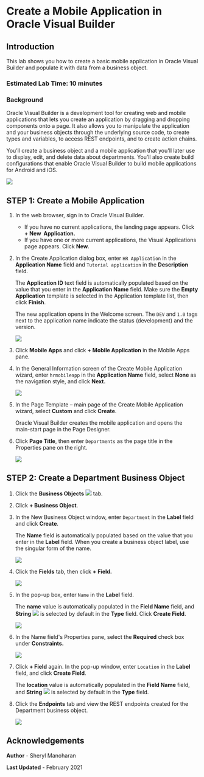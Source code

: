 # Create a Mobile Application in Oracle Visual Builder

## Introduction

This lab shows you how to create a basic mobile application in Oracle Visual Builder and populate it with data from a business object.
### Estimated Lab Time:  10 minutes

### Background

Oracle Visual Builder is a development tool for creating web and mobile applications that lets you create an application by dragging and dropping components onto a page. It also allows you to manipulate the application and your business objects through the underlying source code, to create types and variables, to access REST endpoints, and to create action chains.

You’ll create a business object and a mobile application that you'll later use to display, edit, and delete data about departments. You’ll also create build configurations that enable Oracle Visual Builder to build mobile applications for Android and iOS.

![](./images/vbmca_dbdiagram.png)

## **STEP 1:** Create a Mobile Application

1.  In the web browser, sign in to Oracle Visual Builder.

    -   If you have no current applications, the landing page appears. Click **\+ New  Application.**
    -   If you have one or more current applications, the Visual Applications page appears. Click **New.**

2.  In the Create Application dialog box, enter `HR Application` in the **Application Name** field and `Tutorial application` in the **Description** field. 

    The **Application ID** text field is automatically populated based on the value that you enter in the **Application Name** field. Make sure the **Empty Application** template is selected in the Application template list, then click **Finish**.

    The new application opens in the Welcome screen. The `DEV` and `1.0` tags next to the application name indicate the status (development) and the version.

    ![](./images/vbmca_cra_04.png)

4.  Click **Mobile Apps** and click **\+ Mobile Application** in the Mobile Apps pane.

5.  In the General Information screen of the Create Mobile Application wizard, enter `hrmobileapp` in the **Application Name** field, select **None** as the navigation style, and click **Next.**

    ![](./images/vbmca_cra_05.png)

6.  In the Page Template – main page of the Create Mobile Application wizard, select **Custom** and click **Create**.

    Oracle Visual Builder creates the mobile application and opens the main-start page in the Page Designer.

7.  Click **Page Title**, then enter `Departments` as the page title in the Properties pane on the right.

    ![](./images/vbmca_cra_07.png)


## **STEP 2**: Create a Department Business Object

1.  Click the **Business Objects** ![](./images/vbmca_bo_icon.png) tab.
2.  Click **\+ Business Object**.
3.  In the New Business Object window, enter `Department` in the **Label** field and click **Create**.

    The **Name** field is automatically populated based on the value that you enter in the **Label** field. When you create a business object label, use the singular form of the name.

    ![](./images/vbmca_cdb_03.png)

4.  Click the **Fields** tab, then click **\+ Field.**

    ![](./images/vbmca_cdb_04.png)

5.  In the pop-up box, enter `Name` in the **Label** field.

    The **name** value is automatically populated in the **Field Name** field, and **String** ![](./images/vbmca_textfield_icon.png) is selected by default in the **Type** field. Click **Create Field**.

    ![](./images/vbmca_cdb_05.png)

6.  In the Name field's Properties pane, select the **Required** check box under **Constraints.**

    ![](./images/vbmca_cdb_06.png)

7.  Click **\+ Field** again. In the pop-up window, enter `Location` in the **Label** field, and click **Create Field**.

    The **location** value is automatically populated in the **Field Name** field, and **String** ![](./images/vbmca_textfield_icon.png) is selected by default in the **Type** field.

8.  Click the **Endpoints** tab and view the REST endpoints created for the Department business object.

    ![](./images/vbmca_cde_s9.png)

## Acknowledgements
**Author** - Sheryl Manoharan

**Last Updated** - February 2021

